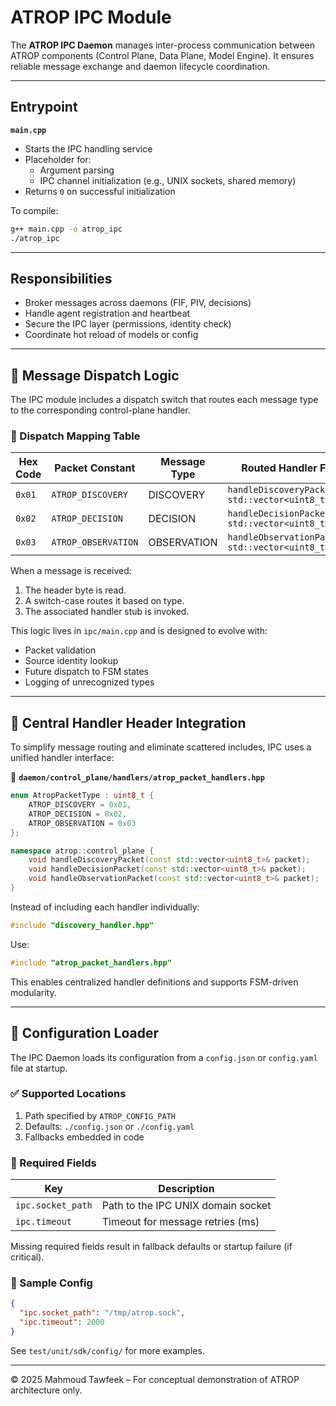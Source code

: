 # ATROP IPC Module

The **ATROP IPC Daemon** manages inter-process communication between ATROP components (Control Plane, Data Plane, Model Engine). It ensures reliable message exchange and daemon lifecycle coordination.

---

## Entrypoint

**`main.cpp`**

- Starts the IPC handling service
- Placeholder for:
  - Argument parsing
  - IPC channel initialization (e.g., UNIX sockets, shared memory)
- Returns `0` on successful initialization

To compile:

```bash
g++ main.cpp -o atrop_ipc
./atrop_ipc
```

---

## Responsibilities

- Broker messages across daemons (FIF, PIV, decisions)
- Handle agent registration and heartbeat
- Secure the IPC layer (permissions, identity check)
- Coordinate hot reload of models or config

---

## 🔄 Message Dispatch Logic

The IPC module includes a dispatch switch that routes each message type to the corresponding control-plane handler.

### 🧠 Dispatch Mapping Table

| Hex Code | Packet Constant         | Message Type | Routed Handler Function                   |
|----------|--------------------------|--------------|-------------------------------------------|
| `0x01`   | `ATROP_DISCOVERY`        | DISCOVERY    | `handleDiscoveryPacket(const std::vector<uint8_t>&)` |
| `0x02`   | `ATROP_DECISION`         | DECISION     | `handleDecisionPacket(const std::vector<uint8_t>&)`  |
| `0x03`   | `ATROP_OBSERVATION`      | OBSERVATION  | `handleObservationPacket(const std::vector<uint8_t>&)`|

When a message is received:
1. The header byte is read.
2. A switch-case routes it based on type.
3. The associated handler stub is invoked.

This logic lives in `ipc/main.cpp` and is designed to evolve with:
- Packet validation
- Source identity lookup
- Future dispatch to FSM states
- Logging of unrecognized types

---

## 🧩 Central Handler Header Integration

To simplify message routing and eliminate scattered includes, IPC uses a unified handler interface:

📄 **`daemon/control_plane/handlers/atrop_packet_handlers.hpp`**

```cpp
enum AtropPacketType : uint8_t {
    ATROP_DISCOVERY = 0x01,
    ATROP_DECISION = 0x02,
    ATROP_OBSERVATION = 0x03
};

namespace atrop::control_plane {
    void handleDiscoveryPacket(const std::vector<uint8_t>& packet);
    void handleDecisionPacket(const std::vector<uint8_t>& packet);
    void handleObservationPacket(const std::vector<uint8_t>& packet);
}
```

Instead of including each handler individually:
```cpp
#include "discovery_handler.hpp"
```

Use:
```cpp
#include "atrop_packet_handlers.hpp"
```

This enables centralized handler definitions and supports FSM-driven modularity.

---

## 🔧 Configuration Loader

The IPC Daemon loads its configuration from a `config.json` or `config.yaml` file at startup.

### ✅ Supported Locations

1. Path specified by `ATROP_CONFIG_PATH`
2. Defaults: `./config.json` or `./config.yaml`
3. Fallbacks embedded in code

### 🔑 Required Fields

| Key              | Description                        |
|------------------|------------------------------------|
| `ipc.socket_path`| Path to the IPC UNIX domain socket |
| `ipc.timeout`    | Timeout for message retries (ms)   |

Missing required fields result in fallback defaults or startup failure (if critical).

### 🧪 Sample Config

```json
{
  "ipc.socket_path": "/tmp/atrop.sock",
  "ipc.timeout": 2000
}
```

See `test/unit/sdk/config/` for more examples.

---

© 2025 Mahmoud Tawfeek – For conceptual demonstration of ATROP architecture only.
